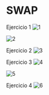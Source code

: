 # SWAP

Ejercicio 1
![1](SWAP/eje1capturaServer.PNG)

![2](SWAP/eje1capturaUser.PNG)

Ejercicio 2
![3](SWAP/eje2capturaUser.PNG)

Ejercicio 3
![4](SWAP/eje3capturaServer.PNG)

![5](SWAP/eje3capturaUser.PNG)

Ejercicio 4
![6](SWAP//eje4capturabuena.PNG)
